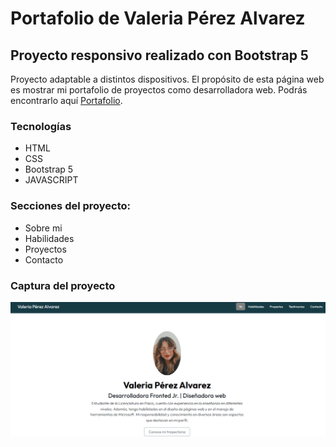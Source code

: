 # Portafolio de Valeria Pérez Alvarez
## Proyecto responsivo realizado con Bootstrap 5

Proyecto adaptable a distintos dispositivos. El propósito de esta página web es mostrar mi portafolio de proyectos como desarrolladora web.
Podrás encontrarlo aquí [Portafolio](https://valeria299.github.io/).

### Tecnologías

* HTML
* CSS
* Bootstrap 5
* JAVASCRIPT


### Secciones del proyecto: 

* Sobre mi 
* Habilidades 
* Proyectos 
* Contacto 

### Captura del proyecto
![Captura del proyecto](/assets/cap.png)